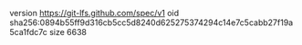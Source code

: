 version https://git-lfs.github.com/spec/v1
oid sha256:0894b55ff9d316cb5cc5d8240d625275374294c14e7c5cabb27f19a5ca1fdc7c
size 6638
